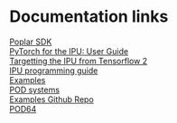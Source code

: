 # Documentation links

 [Poplar SDK](https://docs.graphcore.ai/projects/sdk-overview/en/latest/overview.html?highlight=poptorch#introduction)<br>
 [PyTorch for the IPU: User Guide](https://docs.graphcore.ai/projects/poptorch-user-guide/en/3.2.0/index.html)<br>
 [Targetting the IPU from Tensorflow 2](https://docs.graphcore.ai/projects/tensorflow-user-guide/en/latest/index.html) <br>
 [IPU programming guide](https://docs.graphcore.ai/projects/ipu-programmers-guide/en/latest/index.html) <br>
 [Examples](https://docs.graphcore.ai/projects/tutorials/en/latest/intro.html) <br>
 [POD systems](https://docs.graphcore.ai/projects/ipu-pod-getting-started/en/latest/overview.html?highlight=PopTorch#pod-overview) <br>  [Examples Github Repo](https://github.com/graphcore/examples) <br>
 [POD64](https://www.graphcore.ai/products/bow-pod64) <br>
